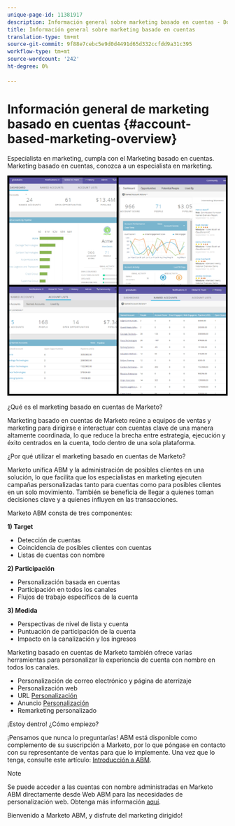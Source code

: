 ```yaml
---
unique-page-id: 11381917
description: Información general sobre marketing basado en cuentas - Documentos de Marketo - Documentación del producto
title: Información general sobre marketing basado en cuentas
translation-type: tm+mt
source-git-commit: 9f88e7cebc5e9d0d4491d65d332ccfdd9a31c395
workflow-type: tm+mt
source-wordcount: '242'
ht-degree: 0%

---
```



# Información general de marketing basado en cuentas {#account-based-marketing-overview}

Especialista en marketing, cumpla con el Marketing basado en cuentas. Marketing basado en cuentas, conozca a un especialista en marketing.

![](assets/photo-collage.png)

¿Qué es el marketing basado en cuentas de Marketo?

Marketing basado en cuentas de Marketo reúne a equipos de ventas y marketing para dirigirse e interactuar con cuentas clave de una manera altamente coordinada, lo que reduce la brecha entre estrategia, ejecución y éxito centrados en la cuenta, todo dentro de una sola plataforma.

¿Por qué utilizar el marketing basado en cuentas de Marketo?

Marketo unifica ABM y la administración de posibles clientes en una solución, lo que facilita que los especialistas en marketing ejecuten campañas personalizadas tanto para cuentas como para posibles clientes en un solo movimiento. También se beneficia de llegar a quienes toman decisiones clave y a quienes influyen en las transacciones.

Marketo ABM consta de tres componentes:

**1) Target**

* Detección de cuentas
* Coincidencia de posibles clientes con cuentas
* Listas de cuentas con nombre

**2) Participación**

* Personalización basada en cuentas
* Participación en todos los canales
* Flujos de trabajo específicos de la cuenta

**3) Medida**

* Perspectivas de nivel de lista y cuenta
* Puntuación de participación de la cuenta
* Impacto en la canalización y los ingresos

Marketing basado en cuentas de Marketo también ofrece varias herramientas para personalizar la experiencia de cuenta con nombre en todos los canales.

* Personalización de correo electrónico y página de aterrizaje
* Personalización web
* URL [Personalización](/help/marketo/product-docs/demand-generation/landing-pages/personalizing-landing-pages/enable-personalized-urls-for-your-account.md)
* Anuncio [Personalización](/help/marketo/product-docs/demand-generation/facebook/create-a-custom-audience-in-facebook.md)
* [](/help/marketo/product-docs/web-personalization/website-retargeting/retargeting-with-web-personalization-data.md) Remarketing personalizado

¡Estoy dentro! ¿Cómo empiezo?

¡Pensamos que nunca lo preguntarías! ABM está disponible como complemento de su suscripción a Marketo, por lo que póngase en contacto con su representante de ventas para que lo implemente. Una vez que lo tenga, consulte este artículo: [Introducción a ABM](/help/marketo/product-docs/target-account-management/setup-tam/getting-started-with-abm.md).

>[!NOTE]
>
>Se puede acceder a las cuentas con nombre administradas en Marketo ABM directamente desde Web ABM para las necesidades de personalización web. Obtenga más información [aquí](/help/marketo/product-docs/web-personalization/account-based-web-marketing/account-based-web-marketing-with-abm.md).

Bienvenido a Marketo ABM, y disfrute del marketing dirigido!
